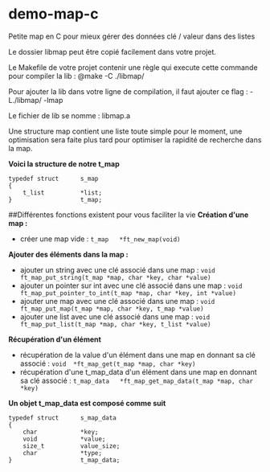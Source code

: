 # demo-map-c
Petite map en C pour mieux gérer des données clé / valeur dans des listes

Le dossier libmap peut être copié facilement dans votre projet.

Le Makefile de votre projet contenir une règle qui execute cette commande pour compiler la lib : @make -C ./libmap/

Pour ajouter la lib dans votre ligne de compilation, il faut ajouter ce flag : -L./libmap/ -lmap

Le fichier de lib se nomme : libmap.a

Une structure map contient une liste toute simple pour le moment, une 
optimisation sera faite plus tard pour optimiser la rapidité 
de recherche dans la map.

**Voici la structure de notre t_map**
```
typedef struct		s_map
{
	t_list			*list;
}					t_map;
```

##Différentes fonctions existent pour vous faciliter la vie
**Création d'une map :**
* créer une map vide : `t_map	*ft_new_map(void)`

**Ajouter des éléments dans la map :**
* ajouter un string avec une clé associé dans une map : `void	ft_map_put_string(t_map *map, char *key, char *value)`
* ajouter un pointer sur int avec une clé associé dans une map : `void	ft_map_put_pointer_to_int(t_map *map, char *key, int *value)`
* ajouter une map avec une clé associé dans une map : `void	ft_map_put_map(t_map *map, char *key, t_map *value)`
* ajouter une list avec une clé associé dans une map : `void	ft_map_put_list(t_map *map, char *key, t_list *value)`

**Récupération d'un élément**
* récupération de la value d'un élément dans une map en donnant sa clé associé : `void	*ft_map_get(t_map *map, char *key)`
* récupération d'une t_map_data d'un élément dans une map en donnant sa clé associé : `t_map_data	*ft_map_get_map_data(t_map *map, char *key)`

**Un objet t_map_data est composé comme suit**
```
typedef struct		s_map_data
{
	char			*key;
	void			*value;
	size_t			value_size;
	char			*type;
}					t_map_data;
```